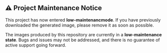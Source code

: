 ## ⚠️ Project Maintenance Notice

This project has now entered **low-maintenancmode**.
 If you have previously downloaded the generated image, please remove it as soon as possible.

The images produced by this repository are currently in a **low-maintenance state**.
 Bugs and issues may not be addressed, and there is no guarantee of active support going forward.
